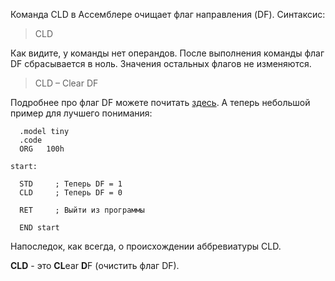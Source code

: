 Команда CLD в Ассемблере очищает флаг направления (DF). Синтаксис:

> CLD

Как видите, у команды нет операндов. После выполнения команды флаг DF сбрасывается в ноль. Значения остальных флагов не
изменяются.

>CLD – Clear DF

Подробнее про флаг DF можете почитать [здесь](http://av-assembler.ru/instructions/std.php). А теперь небольшой пример для лучшего понимания:


```
  .model tiny
  .code
  ORG 	100h
	
start:	
                                   
  STD     ; Теперь DF = 1 
  CLD     ; Теперь DF = 0
 	
  RET     ; Выйти из программы
	
  END start

```

Напоследок, как всегда, о происхождении аббревиатуры CLD.

**CLD** - это **CL**ear **D**F (очистить флаг DF).


